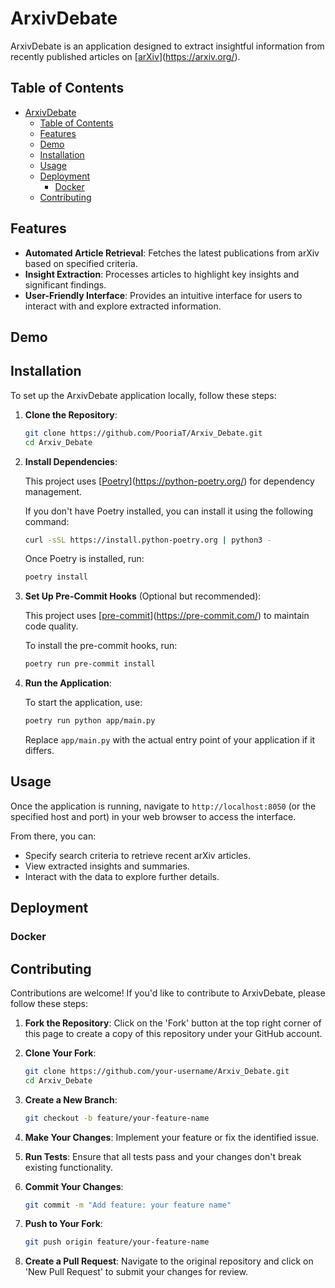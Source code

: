 # ArxivDebate

ArxivDebate is an application designed to extract insightful information from recently published articles on [[arXiv](https://arxiv.org/)](https://arxiv.org/).

## Table of Contents

- [ArxivDebate](#arxivdebate)
  - [Table of Contents](#table-of-contents)
  - [Features](#features)
  - [Demo](#demo)
  - [Installation](#installation)
  - [Usage](#usage)
  - [Deployment](#deployment)
    - [Docker](#docker)
  - [Contributing](#contributing)

## Features

- **Automated Article Retrieval**: Fetches the latest publications from arXiv based on specified criteria.
- **Insight Extraction**: Processes articles to highlight key insights and significant findings.
- **User-Friendly Interface**: Provides an intuitive interface for users to interact with and explore extracted information.

## Demo

## Installation

To set up the ArxivDebate application locally, follow these steps:

1. **Clone the Repository**:

   ```bash
   git clone https://github.com/PooriaT/Arxiv_Debate.git
   cd Arxiv_Debate
   ```

2. **Install Dependencies**:

   This project uses [[Poetry](https://python-poetry.org/)](https://python-poetry.org/) for dependency management.

   If you don't have Poetry installed, you can install it using the following command:

   ```bash
   curl -sSL https://install.python-poetry.org | python3 -
   ```

   Once Poetry is installed, run:

   ```bash
   poetry install
   ```

3. **Set Up Pre-Commit Hooks** (Optional but recommended):

   This project uses [[pre-commit](https://pre-commit.com/)](https://pre-commit.com/) to maintain code quality.

   To install the pre-commit hooks, run:

   ```bash
   poetry run pre-commit install
   ```

4. **Run the Application**:

   To start the application, use:

   ```bash
   poetry run python app/main.py
   ```

   Replace `app/main.py` with the actual entry point of your application if it differs.

## Usage

Once the application is running, navigate to `http://localhost:8050` (or the specified host and port) in your web browser to access the interface.

From there, you can:

- Specify search criteria to retrieve recent arXiv articles.
- View extracted insights and summaries.
- Interact with the data to explore further details.

## Deployment 

### Docker

## Contributing

Contributions are welcome! If you'd like to contribute to ArxivDebate, please follow these steps:

1. **Fork the Repository**: Click on the 'Fork' button at the top right corner of this page to create a copy of this repository under your GitHub account.

2. **Clone Your Fork**:

   ```bash
   git clone https://github.com/your-username/Arxiv_Debate.git
   cd Arxiv_Debate
   ```

3. **Create a New Branch**:

   ```bash
   git checkout -b feature/your-feature-name
   ```

4. **Make Your Changes**: Implement your feature or fix the identified issue.

5. **Run Tests**: Ensure that all tests pass and your changes don't break existing functionality.

6. **Commit Your Changes**:

   ```bash
   git commit -m "Add feature: your feature name"
   ```

7. **Push to Your Fork**:

   ```bash
   git push origin feature/your-feature-name
   ```

8. **Create a Pull Request**: Navigate to the original repository and click on 'New Pull Request' to submit your changes for review.
